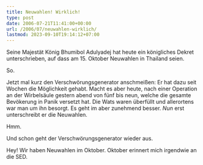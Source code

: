 ```yaml
---
title: Neuwahlen! Wirklich!
type: post
date: 2006-07-21T11:41:00+00:00
url: /2006/07/neuwahlen-wirklich/
lastmod: 2023-09-10T19:14:12+07:00
---
```

Seine Majestät König Bhumibol Adulyadej hat heute ein königliches Dekret unterschrieben, auf dass am 15. Oktober Neuwahlen in Thailand seien.

So.

Jetzt mal kurz den Verschwörungsgenerator anschmeißen: Er hat dazu seit Wochen die Möglichkeit gehabt. Macht es aber heute, nach einer Operation an der Wirbelsäule gestern abend von fünf bis neun, welche die gesamte Bevökerung in Panik versetzt hat. Die Wats waren überfüllt und allerortens war man um ihn besorgt. Es geht im aber zunehmend besser. _Nun_ erst unterschreibt er die Neuwahlen.

Hmm.

Und schon geht der Verschwörungsgenerator wieder aus.

Hey! Wir haben Neuwahlen im Oktober. Oktober erinnert mich irgendwie an die SED.
